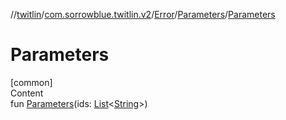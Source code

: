 //[twitlin](../../../index.md)/[com.sorrowblue.twitlin.v2](../../index.md)/[Error](../index.md)/[Parameters](index.md)/[Parameters](-parameters.md)



# Parameters  
[common]  
Content  
fun [Parameters](-parameters.md)(ids: [List](https://kotlinlang.org/api/latest/jvm/stdlib/kotlin.collections/-list/index.html)<[String](https://kotlinlang.org/api/latest/jvm/stdlib/kotlin/-string/index.html)>)  



